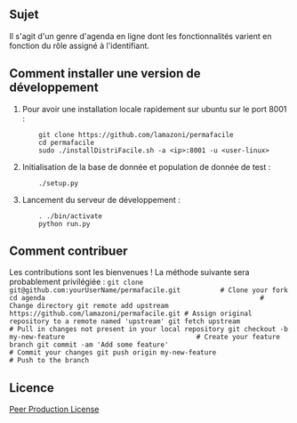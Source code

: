 ## Sujet
Il s'agit d'un genre d'agenda en ligne dont les fonctionnalités varient en fonction du rôle assigné à l'identifiant.

## Comment installer une version de développement
1. Pour avoir une installation locale rapidement sur ubuntu sur le port 8001 :

	```
		git clone https://github.com/lamazoni/permafacile
		cd permafacile
		sudo ./installDistriFacile.sh -a <ip>:8001 -u <user-linux>
	```

2. Initialisation de la base de donnée et population de donnée de test :

	```
		./setup.py
	```
3. Lancement du serveur de développement :

	```
		. ./bin/activate
		python run.py
	```

## Comment contribuer
Les contributions sont les bienvenues ! La méthode suivante sera probablement privilégiée :
	```
	git clone git@github.com:yourUserName/permafacile.git          # Clone your fork
	cd agenda                                                      # Change directory
	git remote add upstream https://github.com/lamazoni/permafacile.git # Assign original repository to a remote named 'upstream'
	git fetch upstream                                             # Pull in changes not present in your local repository
	git checkout -b my-new-feature                                 # Create your feature branch
	git commit -am 'Add some feature'                              # Commit your changes
	git push origin my-new-feature                                 # Push to the branch
	```
## Licence

[Peer Production License](https://wiki.p2pfoundation.net/Peer_Production_License "Wiki Peer Production License")
